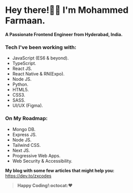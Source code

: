# Hey there!👋🏻 I'm Mohammed Farmaan.
**A Passionate Frontend Engineer from Hyderabad, India.**

### Tech I've been working with:
* JavaScript (ES6 & beyond).
* TypeScript.
* React JS.
* React Native & RN(Expo). 
* Node JS.
* Python.
* HTML5.
* CSS3.
* SASS.
* UI/UX (Figma).

### On My Roadmap:
* Mongo DB.
* Express JS.
* Node JS.
* Tailwind CSS.
* Next JS.
* Progressive Web Apps.
* Web Security & Accessibility.

**My blog with some few articles that might help you:**
https://dev.to/zxcodes

>**Happy Coding!:octocat::heart:**

